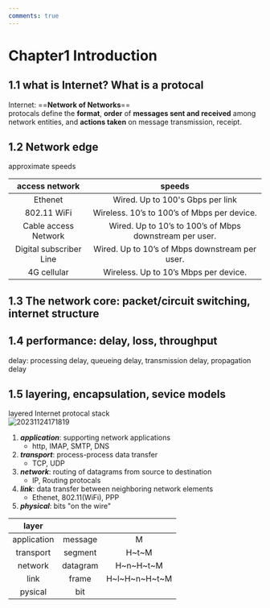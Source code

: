 ```yaml
---
comments: true
---
```


# Chapter1 Introduction
## 1.1 what is Internet? What is a protocal
Internet: ==**Network of Networks**==  
protocals define the **format**, **order** of **messages sent and received** among network entities, and **actions taken** on message transmission, receipt.  
## 1.2 Network edge
approximate speeds  

|access network| speeds|
|:--:|:--:|
|Ethenet|Wired. Up to 100's Gbps per link|
|802.11 WiFi|Wireless. 10’s to 100’s of Mbps per device.|
|Cable access Network|Wired. Up to 10’s to 100’s of Mbps downstream per user.|
|Digital subscriber Line|Wired. Up to 10’s of Mbps downstream per user.|  
|4G cellular|Wireless. Up to 10’s Mbps per device.|

## 1.3 The network core: packet/circuit switching, internet structure 
## 1.4 performance: delay, loss, throughput  
delay: processing delay, queueing delay, transmission delay, propagation delay  
## 1.5 layering, encapsulation, sevice models
layered Internet protocal stack  
![20231124171819](https://s2.loli.net/2023/11/24/cedPxGOqnpyRoBv.png)

1. ***application***: supporting network applications
    * http, IMAP, SMTP, DNS 
2. ***transport***: process-process data transfer  
    * TCP, UDP  
3. ***network***: routing of datagrams from source to destination
    * IP, Routing protocals 
4. ***link***: data transfer between neighboring network elements  
    * Ethenet, 802.11(WiFi), PPP  
5. ***physical***: bits "on the wire"  

|layer|||
|:--:|:--:|:--:|
|application|message|M|
|transport|  segment | H~t~M |
|network|datagram|H~n~H~t~M|
|link|frame|H~l~H~n~H~t~M|
|pysical|bit||





